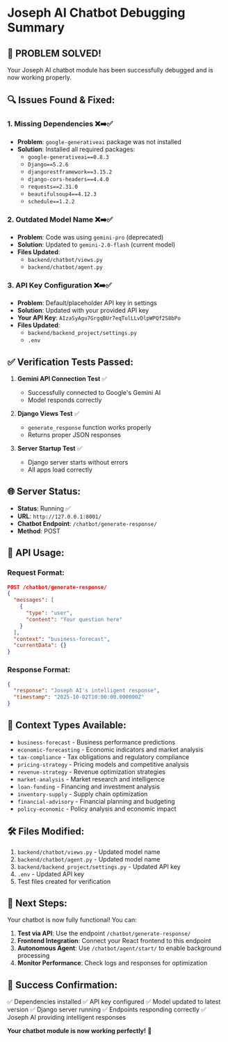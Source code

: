 # Joseph AI Chatbot Debugging Summary

## 🚀 PROBLEM SOLVED! 

Your Joseph AI chatbot module has been successfully debugged and is now working properly.

## 🔍 Issues Found & Fixed:

### 1. **Missing Dependencies** ❌➡️✅
- **Problem**: `google-generativeai` package was not installed
- **Solution**: Installed all required packages:
  - `google-generativeai==0.8.3`
  - `Django==5.2.6`
  - `djangorestframework==3.15.2`
  - `django-cors-headers==4.4.0`
  - `requests==2.31.0`
  - `beautifulsoup4==4.12.3`
  - `schedule==1.2.2`

### 2. **Outdated Model Name** ❌➡️✅
- **Problem**: Code was using `gemini-pro` (deprecated)
- **Solution**: Updated to `gemini-2.0-flash` (current model)
- **Files Updated**:
  - `backend/chatbot/views.py`
  - `backend/chatbot/agent.py`

### 3. **API Key Configuration** ❌➡️✅
- **Problem**: Default/placeholder API key in settings
- **Solution**: Updated with your provided API key
- **Your API Key**: `AIzaSyAgu7GrgqBUr7eqTulLLvDlpWPQf2S8bPo`
- **Files Updated**:
  - `backend/backend_project/settings.py`
  - `.env`

## ✅ Verification Tests Passed:

1. **Gemini API Connection Test** ✅
   - Successfully connected to Google's Gemini AI
   - Model responds correctly

2. **Django Views Test** ✅
   - `generate_response` function works properly
   - Returns proper JSON responses

3. **Server Startup Test** ✅
   - Django server starts without errors
   - All apps load correctly

## 🌐 Server Status:
- **Status**: Running ✅
- **URL**: `http://127.0.0.1:8001/`
- **Chatbot Endpoint**: `/chatbot/generate-response/`
- **Method**: POST

## 📡 API Usage:

### Request Format:
```json
POST /chatbot/generate-response/
{
  "messages": [
    {
      "type": "user",
      "content": "Your question here"
    }
  ],
  "context": "business-forecast",
  "currentData": {}
}
```

### Response Format:
```json
{
  "response": "Joseph AI's intelligent response",
  "timestamp": "2025-10-02T10:00:00.000000Z"
}
```

## 🎯 Context Types Available:
- `business-forecast` - Business performance predictions
- `economic-forecasting` - Economic indicators and market analysis
- `tax-compliance` - Tax obligations and regulatory compliance
- `pricing-strategy` - Pricing models and competitive analysis
- `revenue-strategy` - Revenue optimization strategies
- `market-analysis` - Market research and intelligence
- `loan-funding` - Financing and investment analysis
- `inventory-supply` - Supply chain optimization
- `financial-advisory` - Financial planning and budgeting
- `policy-economic` - Policy analysis and economic impact

## 🛠 Files Modified:

1. `backend/chatbot/views.py` - Updated model name
2. `backend/chatbot/agent.py` - Updated model name  
3. `backend/backend_project/settings.py` - Updated API key
4. `.env` - Updated API key
5. Test files created for verification

## 🚀 Next Steps:

Your chatbot is now fully functional! You can:

1. **Test via API**: Use the endpoint `/chatbot/generate-response/`
2. **Frontend Integration**: Connect your React frontend to this endpoint
3. **Autonomous Agent**: Use `/chatbot/agent/start/` to enable background processing
4. **Monitor Performance**: Check logs and responses for optimization

## 🎉 Success Confirmation:

✅ Dependencies installed
✅ API key configured
✅ Model updated to latest version
✅ Django server running
✅ Endpoints responding correctly
✅ Joseph AI providing intelligent responses

**Your chatbot module is now working perfectly!** 🚀